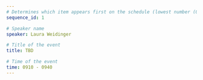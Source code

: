 ```yaml
---
# Determines which item appears first on the schedule (lowest number (0) appears first)
sequence_id: 1

# Speaker name
speaker: Laura Weidinger 

# Title of the event
title: TBD 

# Time of the event
time: 0910 - 0940
---
```

